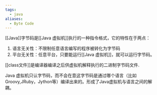 ```yaml
---
tags:
  - java
aliases:
  - Byte Code
---
```

[[Java]]字节码是[[Java 虚拟机]]执行的一种指令格式，它的特性在于两点：
1. 语言无关性：不限制任意语言编写的程序被转化为字节码
2. 平台无关性：任意平台，只要能运行[[Java 虚拟机]]，就可以运行字节码。


[[class文件]]是编译器编译之后供虚拟机解释执行的二进制字节码文件.

Java 虚拟机只认字节码，而不会在意这字节码是通过哪个语言（比如Groovy,JRuby，Jython等）编译出来的。形成了Java虚拟机与语言之间的解耦。

